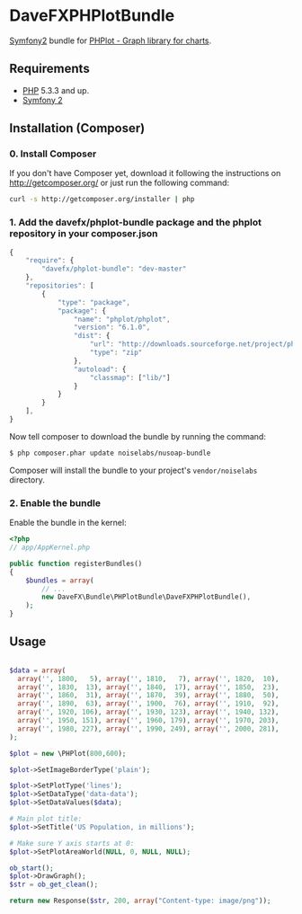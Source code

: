 DaveFXPHPlotBundle
==================

[@php]:     http://php.net/                 "PHP: Hypertext Preprocessor"
[@phplot]:  http://phplot.sourceforge.net/  "PHPlot - PHPlot is a graph library for charts."
[@symfony]: http://www.symfony.com/         "High Performance PHP Framework for Web Development"

[Symfony2][@symfony] bundle for [PHPlot - Graph library for charts][@phplot].

Requirements
------------

* [PHP][@php] 5.3.3 and up.
* [Symfony 2][@symfony]

Installation (Composer)
-----------------------

### 0. Install Composer

If you don't have Composer yet, download it following the instructions on
http://getcomposer.org/ or just run the following command:

``` bash
curl -s http://getcomposer.org/installer | php
```

### 1. Add the davefx/phplot-bundle package and the phplot repository in your composer.json

```js
{
    "require": {
        "davefx/phplot-bundle": "dev-master"
    },
    "repositories": [
        {
            "type": "package",
            "package": {
                "name": "phplot/phplot",
                "version": "6.1.0",
                "dist": {
                    "url": "http://downloads.sourceforge.net/project/phplot/phplot/6.1.0/phplot-6.1.0.zip",
                    "type": "zip"
                },
                "autoload": {
                    "classmap": ["lib/"]
                }
            }
        }
    ],
}
```
Now tell composer to download the bundle by running the command:

```bash
$ php composer.phar update noiselabs/nusoap-bundle
```

Composer will install the bundle to your project's `vendor/noiselabs` directory.

### 2. Enable the bundle

Enable the bundle in the kernel:

```php
<?php
// app/AppKernel.php

public function registerBundles()
{
    $bundles = array(
        // ...
        new DaveFX\Bundle\PHPlotBundle\DaveFXPHPlotBundle(),
    );
}
```

Usage
-----

```php

$data = array(
  array('', 1800,   5), array('', 1810,   7), array('', 1820,  10),
  array('', 1830,  13), array('', 1840,  17), array('', 1850,  23),
  array('', 1860,  31), array('', 1870,  39), array('', 1880,  50),
  array('', 1890,  63), array('', 1900,  76), array('', 1910,  92),
  array('', 1920, 106), array('', 1930, 123), array('', 1940, 132),
  array('', 1950, 151), array('', 1960, 179), array('', 1970, 203),
  array('', 1980, 227), array('', 1990, 249), array('', 2000, 281),
);

$plot = new \PHPlot(800,600);

$plot->SetImageBorderType('plain');

$plot->SetPlotType('lines');
$plot->SetDataType('data-data');
$plot->SetDataValues($data);

# Main plot title:
$plot->SetTitle('US Population, in millions');

# Make sure Y axis starts at 0:
$plot->SetPlotAreaWorld(NULL, 0, NULL, NULL);

ob_start();
$plot->DrawGraph();
$str = ob_get_clean();

return new Response($str, 200, array("Content-type: image/png"));

```
